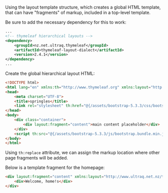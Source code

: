 Using the layout template structure, which creates a global HTML template, that can have "fragments" of markup, included in a top-level template.

Be sure to add the necessary dependency for this to work:

```xml
...
<!-- thymeleaf hierarchical layouts -->  
<dependency>  
    <groupId>nz.net.ultraq.thymeleaf</groupId>  
    <artifactId>thymeleaf-layout-dialect</artifactId>  
    <version>2.4.1</version>  
</dependency>
...
```

Create the global hierarchical layout HTML:

```html
<!DOCTYPE html>  
<html lang="en" xmlns:th="http://www.thymeleaf.org" xmlns:layout="http://www.ultraq.net.nz/thymeleaf/layout">  
<head>  
    <meta charset="UTF-8">  
    <title>springles</title>  
    <link rel="stylesheet" th:href="@{/assets/bootstrap-5.3.3/css/bootstrap.min.css}">  
</head>  
<body>  
    <div class="container">  
        <div layout:fragment="content">main content placeholder</div>  
    </div>    
    <script th:src="@{/assets/bootstrap-5.3.3/js/bootstrap.bundle.min.js}"></script>  
</body>  
</html>
```

Using `th:replace` attribute, we can assign the markup location where other page fragments will be added.

Below is a template fragment for the homepage:

```html
<div layout:fragment="content" xmlns:layout="http://www.ultraq.net.nz/thymeleaf/layout" layout:decorate="~{layout.html}">  
    <div>Welcome, home!s</div>  
</div>
```

